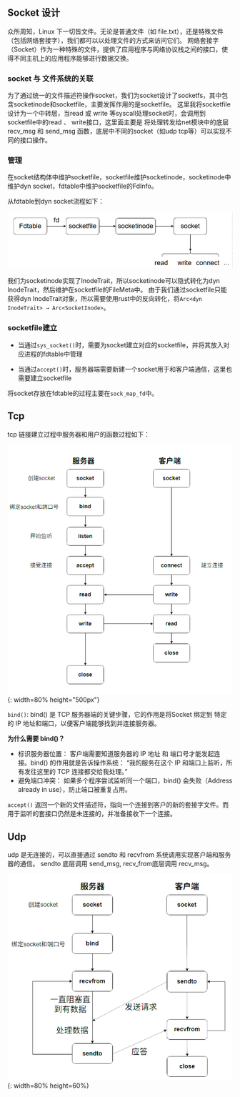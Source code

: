 ## Socket 设计

众所周知，Linux 下一切皆文件。无论是普通文件（如 file.txt），还是特殊文件（包括网络套接字），我们都可以以处理文件的方式来访问它们。
网络套接字（Socket）作为一种特殊的文件，提供了应用程序与网络协议栈之间的接口，使得不同主机上的应用程序能够进行数据交换。

### socket 与 文件系统的关联

为了通过统一的文件描述符操作socket，我们为socket设计了socketfs，其中包含socketinode和socketfile，主要发挥作用的是socketfile。
这里我将socketfile设计为一个中转层，当read 或 write 等syscall处理socket时，会调用到socketfile中的read 、 write接口，这里面主要是
将处理转发给net模块中的底层recv_msg 和 send_msg 函数，底层中不同的socket（如udp tcp等）可以实现不同的接口操作。

### 管理

在socket结构体中维护socketfile，socketfile维护socketinode，socketinode中维护dyn socket，fdtable中维护socketfile的FdInfo。

从fdtable到dyn socket流程如下：

![](./iamge/sockettable.png)


我们为socketinode实现了InodeTrait，所以socketinode可以隐式转化为dyn InodeTrait，然后维护在socketfile的FileMeta中。
由于我们通过socketfile只能获得dyn InodeTrait对象，所以需要使用rust中的反向转化，将`Arc<dyn InodeTrait> → Arc<SocketInode>`。

### socketfile建立

- 当通过`sys_socket()`时，需要为socket建立对应的socketfile，并将其放入对应进程的fdtable中管理

- 当通过`accept()`时，服务器端需要新建一个socket用于和客户端通信，这里也需要建立socketfile

将socket存放在fdtable的过程主要在`sock_map_fd`中。

## Tcp

tcp 链接建立过程中服务器和用户的函数过程如下：

![](./iamge/tcp.png){: width=80% height="500px"}

`bind()`: bind() 是 TCP 服务器端的关键步骤，它的作用是将 ​​Socket​​ 绑定到 ​​特定的 IP 地址和端口​​，以便客户端能够找到并连接服务器。

**为什么需要 bind()？​​**

- ​​标识服务器位置​​：
客户端需要知道服务器的 ​​IP 地址​​ 和 ​​端口号​​ 才能发起连接。bind() 的作用就是告诉操作系统：
​​“我的服务在这个 IP 和端口上监听，所有发往这里的 TCP 连接都交给我处理。”​​
​​
- 避免端口冲突​​：
如果多个程序尝试监听同一个端口，bind() 会失败（Address already in use），防止端口被重复占用。


`accept()` 返回一个新的文件描述符，指向一个连接到客户的新的套接字文件。而用于监听的套接口仍然是未连接的，并准备接收下一个连接。


## Udp

udp 是无连接的，可以直接通过 sendto 和 recvfrom 系统调用实现客户端和服务器的通信。
sendto 底层调用 send_msg, recv_from底层调用 recv_msg。

![](./iamge/udp.png){: width=80% height=60%}